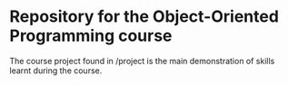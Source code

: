 # Repository for the Object-Oriented Programming course
The course project found in /project is the main demonstration of skills learnt during the course. 
